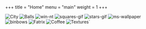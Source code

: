 +++
title = "Home"
menu = "main"
weight = 1
+++

![City](/images/city.jpg)
![Balls](/images/balls.png)
![win-nt](/images/win-nt.jpg)
![squares-gif](/images/squares.gif)
![stars-gif](/images/stars.gif)
![ms-wallpaper](/images/ms-wallpaper.gif)
![binbows](/images/binbows.png)
![Fatrix](/images/fatrix.jpg)
![Coffee](/images/kofi.png)
![Textures](/images/textures.png)`
